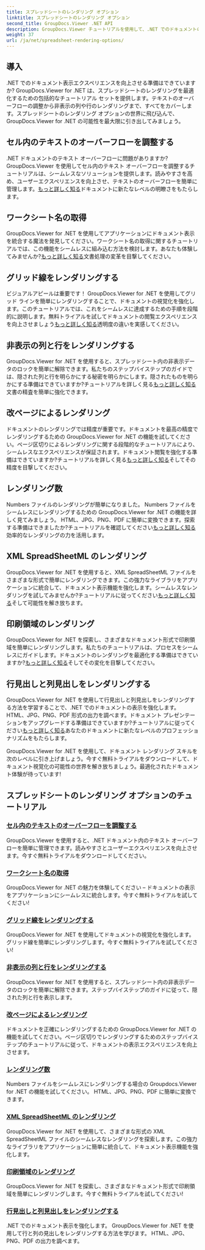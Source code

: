 ```yaml
---
title: スプレッドシートのレンダリング オプション
linktitle: スプレッドシートのレンダリング オプション
second_title: GroupDocs.Viewer .NET API
description: GroupDocs.Viewer チュートリアルを使用して、.NET でのドキュメントの視覚化を簡単に強化します。テキストのオーバーフローを調整したり、グリッド線をレンダリングしたりする方法を学びます。
weight: 37
url: /ja/net/spreadsheet-rendering-options/
---
```

## 導入

.NET でのドキュメント表示エクスペリエンスを向上させる準備はできていますか? GroupDocs.Viewer for .NET は、スプレッドシートのレンダリングを最適化するための包括的なチュートリアル セットを提供します。テキストのオーバーフローの調整から非表示の列や行のレンダリングまで、すべてをカバーします。スプレッドシートのレンダリング オプションの世界に飛び込んで、GroupDocs.Viewer for .NET の可能性を最大限に引き出してみましょう。

## セル内のテキストのオーバーフローを調整する

.NET ドキュメントのテキスト オーバーフローに問題がありますか? GroupDocs.Viewer を使用してセル内のテキスト オーバーフローを調整するチュートリアルは、シームレスなソリューションを提供します。読みやすさを高め、ユーザーエクスペリエンスを向上させ、テキストのオーバーフローを簡単に管理します。[もっと詳しく知る](./adjust-text-overflow-cells/)ドキュメントに新たなレベルの明瞭さをもたらします。

## ワークシート名の取得

GroupDocs.Viewer for .NET を使用してアプリケーションにドキュメント表示を統合する魔法を発見してください。ワークシート名の取得に関するチュートリアルでは、この機能をシームレスに組み込む方法を検討します。あなたも体験してみませんか?[もっと詳しく知る](./get-worksheets-names/)文書処理の変革を目撃してください。

## グリッド線をレンダリングする

ビジュアルアピールは重要です！ GroupDocs.Viewer for .NET を使用してグリッド ラインを簡単にレンダリングすることで、ドキュメントの視覚化を強化します。このチュートリアルでは、これをシームレスに達成するための手順を段階的に説明します。無料トライアルを試してドキュメントの閲覧エクスペリエンスを向上させましょう[もっと詳しく知る](./render-grid-lines/)透明度の違いを実感してください。

## 非表示の列と行をレンダリングする

GroupDocs.Viewer for .NET を使用すると、スプレッドシート内の非表示データのロックを簡単に解除できます。私たちのステップバイステップのガイドでは、隠された列と行を明らかにする秘密を明らかにします。隠されたものを明らかにする準備はできていますか?チュートリアルを詳しく見る[もっと詳しく知る](./render-hidden-columns-rows/)文書の精査を簡単に強化できます。

## 改ページによるレンダリング

ドキュメントのレンダリングでは精度が重要です。ドキュメントを最高の精度でレンダリングするための GroupDocs.Viewer for .NET の機能を試してください。ページ区切りによるレンダリングに関する段階的なチュートリアルにより、シームレスなエクスペリエンスが保証されます。ドキュメント閲覧を強化する準備はできていますか?チュートリアルを詳しく見る[もっと詳しく知る](./rendering-by-page-breaks/)そしてその精度を目撃してください。

## レンダリング数

Numbers ファイルのレンダリングが簡単になりました。 Numbers ファイルをシームレスにレンダリングするための GroupDocs.Viewer for .NET の機能を詳しく見てみましょう。 HTML、JPG、PNG、PDF に簡単に変換できます。探索する準備はできましたか?チュートリアルを確認してください[もっと詳しく知る](./rendering-numbers/)効率的なレンダリングの力を活用します。

## XML SpreadSheetML のレンダリング

GroupDocs.Viewer for .NET を使用すると、XML SpreadSheetML ファイルをさまざまな形式で簡単にレンダリングできます。この強力なライブラリをアプリケーションに統合して、ドキュメント表示機能を強化します。シームレスなレンダリングを試してみませんか?チュートリアルに従ってください[もっと詳しく知る](./rendering-xml-spreadsheetml/)そして可能性を解き放ちます。

## 印刷領域のレンダリング

GroupDocs.Viewer for .NET を探索し、さまざまなドキュメント形式で印刷領域を簡単にレンダリングします。私たちのチュートリアルは、プロセスをシームレスにガイドします。ドキュメントのレンダリングを最適化する準備はできていますか?[もっと詳しく知る](./render-print-areas/)そしてその変化を目撃してください。

## 行見出しと列見出しをレンダリングする

GroupDocs.Viewer for .NET を使用して行見出しと列見出しをレンダリングする方法を学習することで、.NET でのドキュメントの表示を強化します。 HTML、JPG、PNG、PDF 形式の出力を調べます。ドキュメント プレゼンテーションをアップグレードする準備はできていますか?チュートリアルに従ってください[もっと詳しく知る](./render-row-column-headings/)あなたのドキュメントに新たなレベルのプロフェッショナリズムをもたらします。

GroupDocs.Viewer for .NET を使用して、ドキュメント レンダリング スキルを次のレベルに引き上げましょう。今すぐ無料トライアルをダウンロードして、ドキュメント視覚化の可能性の世界を解き放ちましょう。最適化されたドキュメント体験が待っています!
## スプレッドシートのレンダリング オプションのチュートリアル
### [セル内のテキストのオーバーフローを調整する](./adjust-text-overflow-cells/)
GroupDocs.Viewer を使用すると、.NET ドキュメント内のテキスト オーバーフローを簡単に管理できます。読みやすさとユーザーエクスペリエンスを向上させます。今すぐ無料トライアルをダウンロードしてください。
### [ワークシート名の取得](./get-worksheets-names/)
GroupDocs.Viewer for .NET の魅力を体験してください – ドキュメントの表示をアプリケーションにシームレスに統合します。今すぐ無料トライアルを試してください!
### [グリッド線をレンダリングする](./render-grid-lines/)
GroupDocs.Viewer for .NET を使用してドキュメントの視覚化を強化します。グリッド線を簡単にレンダリングします。今すぐ無料トライアルを試してください!
### [非表示の列と行をレンダリングする](./render-hidden-columns-rows/)
GroupDocs.Viewer for .NET を使用すると、スプレッドシート内の非表示データのロックを簡単に解除できます。ステップバイステップのガイドに従って、隠された列と行を表示します。
### [改ページによるレンダリング](./rendering-by-page-breaks/)
ドキュメントを正確にレンダリングするための GroupDocs.Viewer for .NET の機能を試してください。ページ区切りでレンダリングするためのステップバイステップのチュートリアルに従って、ドキュメントの表示エクスペリエンスを向上させます。
### [レンダリング数](./rendering-numbers/)
Numbers ファイルをシームレスにレンダリングする場合の Groupdocs.Viewer for .NET の機能を試してください。 HTML、JPG、PNG、PDF に簡単に変換できます。
### [XML SpreadSheetML のレンダリング](./rendering-xml-spreadsheetml/)
GroupDocs.Viewer for .NET を使用して、さまざまな形式の XML SpreadSheetML ファイルのシームレスなレンダリングを探索します。この強力なライブラリをアプリケーションに簡単に統合して、ドキュメント表示機能を強化します。
### [印刷領域のレンダリング](./render-print-areas/)
GroupDocs.Viewer for .NET を探索し、さまざまなドキュメント形式で印刷領域を簡単にレンダリングします。今すぐ無料トライアルを試してください!
### [行見出しと列見出しをレンダリングする](./render-row-column-headings/)
.NET でのドキュメント表示を強化します。 GroupDocs.Viewer for .NET を使用して行と列の見出しをレンダリングする方法を学びます。 HTML、JPG、PNG、PDF の出力を調べます。